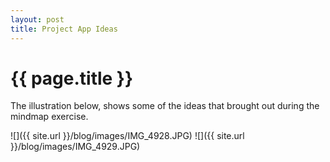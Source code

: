 ```yaml
---
layout: post
title: Project App Ideas
---
```


{{ page.title }}
================

<p class="meta">

The illustration below, shows some of the ideas that brought out during the mindmap exercise. 

![]({{ site.url }}/blog/images/IMG_4928.JPG)
![]({{ site.url }}/blog/images/IMG_4929.JPG)
